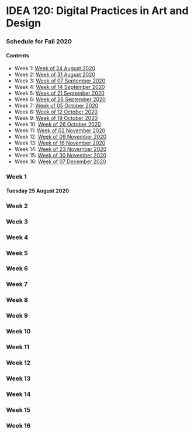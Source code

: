 # IDEA 120: Digital Practices in Art and Design
### Schedule for Fall 2020

#### Contents
* Week 1: [Week of 24 August 2020](#week-1)
* Week 2: [Week of 31 August 2020](#week-2)
* Week 3: [Week of 07 September 2020](#week-3)
* Week 4: [Week of 14 September 2020](#week-4)
* Week 5: [Week of 21 September 2020](#week-5)
* Week 6: [Week of 28 September 2020](#week-6)
* Week 7: [Week of 05 October 2020](#week-7)
* Week 8: [Week of 12 October 2020](#week-8)
* Week 9: [Week of 19 October 2020](#week-9)
* Week 10: [Week of 26 October 2020](#week-10)
* Week 11: [Week of 02 November 2020](#week-11)
* Week 12: [Week of 09 November 2020](#week-12)
* Week 13: [Week of 16 November 2020](#week-13)
* Week 14: [Week of 23 November 2020](#week-14)
* Week 15: [Week of 30 November 2020](#week-15)
* Week 16: [Week of 07 December 2020](#week-16)

### Week 1

#### Tuesday 25 August 2020 

### Week 2

### Week 3

### Week 4

### Week 5

### Week 6

### Week 7

### Week 8

### Week 9

### Week 10

### Week 11

### Week 12

### Week 13

### Week 14

### Week 15

### Week 16